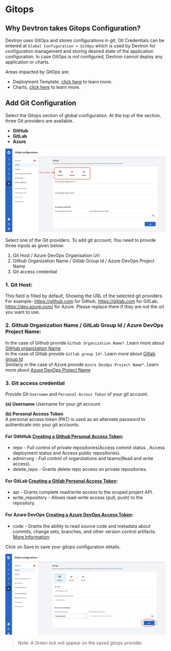 # Gitops

## Why Devtron takes Gitops Configuration?
Devtron uses GitOps and stores configurations in git; Git Credentials can be entered at `Global Configuration > GitOps` which is used by Devtron for configuration management and storing desired state of the application configuration. 
In case GitOps is not configured, Devtron cannot deploy any application or charts. 


Areas impacted by GitOps are:

* Deployment Template, [click here](https://docs.devtron.ai/user-guide/creating-application/deployment-template) to learn more.
* Charts, [click here](https://docs.devtron.ai/user-guide/deploy-chart) to learn more.


## Add Git Configuration

Select the Gitops section of global configuration. At the top of the section, three Git providers are available.

* **GitHub**
* **GitLab**
* **Azure**

![](../../.gitbook/assets/gc-gitops-provider.png)

Select one of the Git providers. To add git account, You need to provide three inputs as given below:
1. Git Host / Azure DevOps Organisation Url <br />
2. Github Organization Name / Gitlab Group id / Azure DevOps Project Name <br />
3. Git access credential <br />

### 1. Git Host: 

This field is filled by default, Showing the URL of the selected git providers. For example- https://github.com for Github, https://gitlab.com for GitLab, https://dev.azure.com/ for Azure. Please replace them if they are not the url you want to use.

### 2. Github Organization Name / GitLab Group Id / Azure DevOps Project Name:

In the case of Github provide `Github Organization Name*`. Learn more about [GitHub organization Name](https://docs.github.com/en/github/setting-up-and-managing-organizations-and-teams/about-organizations) <br />
In the case of Gitlab provide `Gitlab group Id*`. Learn more about [Gitlab group Id](https://docs.gitlab.com/ee/user/group/) <br />
Similarly in the case of Azure provide `Azure DevOps Project Name*`. Learn more about [Azure DevOps Project Name](https://docs.microsoft.com/en-us/azure/devops/organizations/projects/create-project?view=azure-devops&tabs=preview-page)

### 3. Git access credential

Provide Git `Username` and `Personal Access Token` of your git account. 

**\(a\) Username** 
Username for your git account.

**\(b\) Personal Access Token**  
A personal access token (PAT) is used as an alternate password to authenticate into your git accounts. 

#### For GithHub [Creating a Github Personal Access Token](https://docs.github.com/en/github/authenticating-to-github/creating-a-personal-access-token):

* repo - Full control of private repositories(Access commit status , Access deployment status and Access public repositories).
* admin:org - Full control of organizations and teams(Read and write access).
* delete_repo - Grants delete repo access on private repositories.

#### For GitLab [Creating a Gitlab Personal Access Token](https://docs.gitlab.com/ee/user/profile/personal_access_tokens.html):

* api - Grants complete read/write access to the scoped project API.
* write_repository - Allows read-write access (pull, push) to the repository. 

#### For Azure DevOps [Creating a Azure DevOps Access Token](https://docs.microsoft.com/en-us/azure/devops/organizations/accounts/use-personal-access-tokens-to-authenticate?view=azure-devops&tabs=preview-page): 

* code - Grants the ability to read source code and metadata about commits, change sets, branches, and other version control artifacts.
[More Information](https://docs.microsoft.com/en-us/azure/devops/integrate/get-started/authentication/oauth?view=azure-devops#scopes):

Click on Save to save your gitops configuration details.
 

![](../../.gitbook/assets/gc-gitops-save.png)

> Note: A Green tick will appear on the saved gitops provider.
